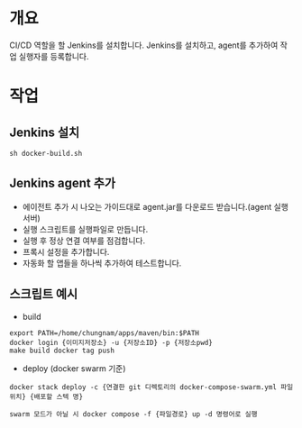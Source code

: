 # 개요

CI/CD 역할을 할 Jenkins를 설치합니다.
Jenkins를 설치하고, agent를 추가하여 작업 실행자를 등록합니다.

# 작업

## Jenkins 설치
```shell
sh docker-build.sh
```

## Jenkins agent 추가

- 에이전트 추가 시 나오는 가이드대로 agent.jar를 다운로드 받습니다.(agent 실행 서버)
- 실행 스크립트를 실행파일로 만듭니다.
- 실행 후 정상 연결 여부를 점검합니다.
- 프록시 설정을 추가합니다.
- 자동화 할 앱들을 하나씩 추가하여 테스트합니다.

## 스크립트 예시
- build
  
```
export PATH=/home/chungnam/apps/maven/bin:$PATH
docker login {이미지저장소} -u {저장소ID} -p {저장소pwd}
make build docker tag push
```

- deploy (docker swarm 기준)
```
docker stack deploy -c {연결한 git 디렉토리의 docker-compose-swarm.yml 파일 위치} {배포할 스텍 명}
```
```
swarm 모드가 아닐 시 docker compose -f {파일경로} up -d 명령어로 실행
```

